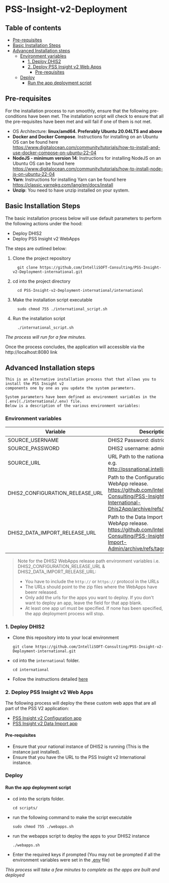 # PSS-Insight-v2-Deployment

## Table of contents
<!-- TOC -->
* [Pre-requisites](#pre-requisites)
* [Basic Installation Steps](#basic-installation-steps)
* [Advanced Installation steps](#advanced-installation-steps)
  * [Environment variables](#environment-variables)
    * [1. Deploy DHIS2](#1-deploy-dhis2)
    * [2. Deploy PSS Insight v2 Web Apps](#2-deploy-pss-insight-v2-web-apps)
      * [Pre-requisites](#pre-requisites-1)
  * [Deploy](#deploy)
      * [Run the app deployment script](#run-the-app-deployment-script)
<!-- TOC -->
## Pre-requisites

For the installation process to run smoothly, ensure that the following pre-conditions have been met. The installation script will check to ensure that all the pre-requisites have been met and will fail if one of them is not met.

- OS Architecture: **linux/amd64. Preferably Ubuntu 20.04LTS and above**
- **Docker and Docker Compose**. Instructions for installing on an Ubuntu OS can be found here https://www.digitalocean.com/community/tutorials/how-to-install-and-use-docker-compose-on-ubuntu-22-04
- **NodeJS - minimum version 14**: Instructions for installing NodeJS on an Ubuntu OS can be found here https://www.digitalocean.com/community/tutorials/how-to-install-node-js-on-ubuntu-22-04
- **Yarn**: Instructions for installing Yarn can be found here https://classic.yarnpkg.com/lang/en/docs/install
- **Unzip**: You need to have unzip installed on your system.
<!-- TOC -->
## Basic Installation Steps

The basic installation process below will use default parameters to perform the following actions under the hood:
* Deploy DHIS2
* Deploy PSS Insight v2 WebApps

The steps are outlined below:

1. Clone the project repository

         git clone https://github.com/IntelliSOFT-Consulting/PSS-Insight-v2-Deployment-international.git

2. cd into the project directory
         
         cd PSS-Insight-v2-Deployment-international/international

3. Make the installation script executable

         sudo chmod 755 ./international_script.sh

4. Run the installation script 

         ./international_script.sh

*The process will run for a few minutes.*

Once the process concludes, the application will accessible via the http://localhost:8080 link

## Advanced Installation steps

    This is an alternative installation process that that allows you to install the PSS Insight v2 
    components one by one as you update the system parameters.
    
    System parameters have been defined as environment variables in the [.env](./international/.env) file. 
    Below is a description of the various environment variables:

### Environment variables
| Variable                        | Description                                                                                                                                                       |
|---------------------------------|-------------------------------------------------------------------------------------------------------------------------------------------------------------------|
| SOURCE_USERNAME                 | DHIS2 Password: district                                                                                                                                          |
| SOURCE_PASSWORD                 | DHIS2 username: admin                                                                                                                                             |
| SOURCE_URL                      | URL Path to the national instance <br/> e.g.  http://pssnational.intellisoftkenya.com                                                                             |
| DHIS2_CONFIGURATION_RELEASE_URL | Path to the Configuration DHIS2 WebApp release.<br/> https://github.com/IntelliSOFT-Consulting/PSS-Insight-v2-International-Dhis2App/archive/refs/tags/v1.0.0.zip |
| DHIS2_DATA_IMPORT_RELEASE_URL   | Path to the Data Import DHIS2 WebApp release.<br/> https://github.com/IntelliSOFT-Consulting/PSS-Insight-v2-Data-Import-Admin/archive/refs/tags/v1.0.0.zip        |

> Note for the DHIS2 WebApps release path environment variables i.e. DHIS2_CONFIGURATION_RELEASE_URL & DHIS2_DATA_IMPORT_RELEASE_URL:
> 
> - You have to include the `http://` or `https://` protocol in the URLs
> - The URLs should point to the zip files where the WebApps have beenr released.
> - Only add the urls for the apps you want to deploy. If you don't want to deploy an app, leave the field for that app blank.
> - At least one app url must be specified. If none has been specified, the app deployment process will stop.


### 1. Deploy DHIS2

- Clone this repository into to your local environment

      git clone https://github.com/IntelliSOFT-Consulting/PSS-Insight-v2-Deployment-international.git
- cd into the `international` folder.

      cd international

- Follow the instructions detailed [here](./international/README.md)

### 2. Deploy PSS Insight v2 Web Apps

The following process will deploy the these custom web apps that are all part of the PSS V2 application:
- [PSS Insight v2 Configuration app](https://github.com/IntelliSOFT-Consulting/PSS-Insight-v2-Intenational-Dhis2App)
- [PSS Insight v2 Data Import app](https://github.com/IntelliSOFT-Consulting/PSS-Insight-v2-Data-Import-Admin)

#### Pre-requisites

- Ensure that your national instance of DHIS2 is running (This is the instance just installed).
- Ensure that you have the URL to the PSS Insight v2 International instance.

### Deploy

#### Run the app deployment script
- cd into the scripts folder. 
      
      cd scripts/

- run the following command to make the script executable
  
      sudo chmod 755 ./webapps.sh
- run the webapps script to deploy the apps to your DHIS2 instance
      
      ./webapps.sh
- Enter the required keys if prompted (You may not be prompted if all the environment variables were set in the [.env](./national/.env) file)

*This process will take a few minutes to complete as the apps are built and deployed*

